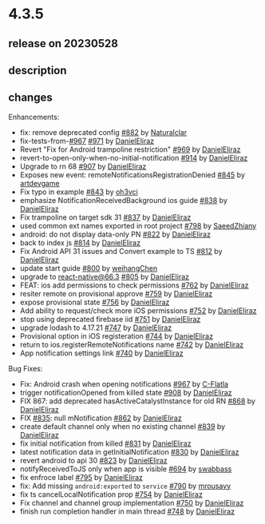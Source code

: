 # 4.3.5

## release on 20230528
## description
## changes
Enhancements:

* fix: remove deprecated config <a href="https://github.com/wix/react-native-notifications/pull/882" data-hovercard-type="pull_request" data-hovercard-url="/wix/react-native-notifications/pull/882/hovercard">#882</a> by <a href="https://github.com/Naturalclar">Naturalclar</a>
* fix-tests-from-<a class="issue-link js-issue-link" data-error-text="Failed to load title" data-id="1704696482" data-permission-text="Title is private" data-url="https://github.com/wix/react-native-notifications/issues/967" data-hovercard-type="pull_request" data-hovercard-url="/wix/react-native-notifications/pull/967/hovercard" href="https://github.com/wix/react-native-notifications/pull/967">#967</a> <a href="https://github.com/wix/react-native-notifications/pull/971" data-hovercard-type="pull_request" data-hovercard-url="/wix/react-native-notifications/pull/971/hovercard">#971</a> by <a href="https://github.com/DanielEliraz">DanielEliraz</a>
* Revert "Fix for Android trampoline restriction" <a href="https://github.com/wix/react-native-notifications/pull/969" data-hovercard-type="pull_request" data-hovercard-url="/wix/react-native-notifications/pull/969/hovercard">#969</a> by <a href="https://github.com/DanielEliraz">DanielEliraz</a>
* revert-to-open-only-when-no-initial-notification <a href="https://github.com/wix/react-native-notifications/pull/914" data-hovercard-type="pull_request" data-hovercard-url="/wix/react-native-notifications/pull/914/hovercard">#914</a> by <a href="https://github.com/DanielEliraz">DanielEliraz</a>
* Upgrade to rn 68 <a href="https://github.com/wix/react-native-notifications/pull/907" data-hovercard-type="pull_request" data-hovercard-url="/wix/react-native-notifications/pull/907/hovercard">#907</a> by <a href="https://github.com/DanielEliraz">DanielEliraz</a>
* Exposes new event: remoteNotificationsRegistrationDenied <a href="https://github.com/wix/react-native-notifications/pull/845" data-hovercard-type="pull_request" data-hovercard-url="/wix/react-native-notifications/pull/845/hovercard">#845</a> by <a href="https://github.com/artdevgame">artdevgame</a>
* Fix typo in example <a href="https://github.com/wix/react-native-notifications/pull/843" data-hovercard-type="pull_request" data-hovercard-url="/wix/react-native-notifications/pull/843/hovercard">#843</a> by <a href="https://github.com/oh3vci">oh3vci</a>
* emphasize NotificationReceivedBackground ios guide <a href="https://github.com/wix/react-native-notifications/pull/838" data-hovercard-type="pull_request" data-hovercard-url="/wix/react-native-notifications/pull/838/hovercard">#838</a> by <a href="https://github.com/DanielEliraz">DanielEliraz</a>
* Fix trampoline on target sdk 31 <a href="https://github.com/wix/react-native-notifications/pull/837" data-hovercard-type="pull_request" data-hovercard-url="/wix/react-native-notifications/pull/837/hovercard">#837</a> by <a href="https://github.com/DanielEliraz">DanielEliraz</a>
* used common ext names exported in root project <a href="https://github.com/wix/react-native-notifications/pull/798" data-hovercard-type="pull_request" data-hovercard-url="/wix/react-native-notifications/pull/798/hovercard">#798</a> by <a href="https://github.com/SaeedZhiany">SaeedZhiany</a>
* android: do not display data-only PN <a href="https://github.com/wix/react-native-notifications/pull/822" data-hovercard-type="pull_request" data-hovercard-url="/wix/react-native-notifications/pull/822/hovercard">#822</a> by <a href="https://github.com/DanielEliraz">DanielEliraz</a>
* back to index js <a href="https://github.com/wix/react-native-notifications/pull/814" data-hovercard-type="pull_request" data-hovercard-url="/wix/react-native-notifications/pull/814/hovercard">#814</a> by <a href="https://github.com/DanielEliraz">DanielEliraz</a>
* Fix Android API 31 issues and Convert example to TS <a href="https://github.com/wix/react-native-notifications/pull/812" data-hovercard-type="pull_request" data-hovercard-url="/wix/react-native-notifications/pull/812/hovercard">#812</a> by <a href="https://github.com/DanielEliraz">DanielEliraz</a>
* update start guide <a href="https://github.com/wix/react-native-notifications/pull/800" data-hovercard-type="pull_request" data-hovercard-url="/wix/react-native-notifications/pull/800/hovercard">#800</a> by <a href="https://github.com/weihangChen">weihangChen</a>
* upgrade to react-native@66.3 <a href="https://github.com/wix/react-native-notifications/pull/805" data-hovercard-type="pull_request" data-hovercard-url="/wix/react-native-notifications/pull/805/hovercard">#805</a> by <a href="https://github.com/DanielEliraz">DanielEliraz</a>
* FEAT: ios add permissions to check permissions <a href="https://github.com/wix/react-native-notifications/pull/762" data-hovercard-type="pull_request" data-hovercard-url="/wix/react-native-notifications/pull/762/hovercard">#762</a> by <a href="https://github.com/DanielEliraz">DanielEliraz</a>
* resiter remote on provisional approve <a href="https://github.com/wix/react-native-notifications/pull/759" data-hovercard-type="pull_request" data-hovercard-url="/wix/react-native-notifications/pull/759/hovercard">#759</a> by <a href="https://github.com/DanielEliraz">DanielEliraz</a>
* expose provisional state <a href="https://github.com/wix/react-native-notifications/pull/756" data-hovercard-type="pull_request" data-hovercard-url="/wix/react-native-notifications/pull/756/hovercard">#756</a> by <a href="https://github.com/DanielEliraz">DanielEliraz</a>
* Add ability to request/check more iOS permissions <a href="https://github.com/wix/react-native-notifications/pull/752" data-hovercard-type="pull_request" data-hovercard-url="/wix/react-native-notifications/pull/752/hovercard">#752</a> by <a href="https://github.com/DanielEliraz">DanielEliraz</a>
* stop using deprecated firebase iid <a href="https://github.com/wix/react-native-notifications/pull/751" data-hovercard-type="pull_request" data-hovercard-url="/wix/react-native-notifications/pull/751/hovercard">#751</a> by <a href="https://github.com/DanielEliraz">DanielEliraz</a>
* upgrade lodash to 4.17.21 <a href="https://github.com/wix/react-native-notifications/pull/747" data-hovercard-type="pull_request" data-hovercard-url="/wix/react-native-notifications/pull/747/hovercard">#747</a> by <a href="https://github.com/DanielEliraz">DanielEliraz</a>
* Provisional option in iOS registeration <a href="https://github.com/wix/react-native-notifications/pull/744" data-hovercard-type="pull_request" data-hovercard-url="/wix/react-native-notifications/pull/744/hovercard">#744</a> by <a href="https://github.com/DanielEliraz">DanielEliraz</a>
* return to ios.registerRemoteNotifications name <a href="https://github.com/wix/react-native-notifications/pull/742" data-hovercard-type="pull_request" data-hovercard-url="/wix/react-native-notifications/pull/742/hovercard">#742</a> by <a href="https://github.com/DanielEliraz">DanielEliraz</a>
* App notification settings link <a href="https://github.com/wix/react-native-notifications/pull/740" data-hovercard-type="pull_request" data-hovercard-url="/wix/react-native-notifications/pull/740/hovercard">#740</a> by <a href="https://github.com/DanielEliraz">DanielEliraz</a>

Bug Fixes:

* Fix: Android crash when opening notifications <a href="https://github.com/wix/react-native-notifications/pull/967" data-hovercard-type="pull_request" data-hovercard-url="/wix/react-native-notifications/pull/967/hovercard">#967</a> by <a href="https://github.com/C-Flatla">C-Flatla</a>
* trigger notificationOpened from killed state <a href="https://github.com/wix/react-native-notifications/pull/908" data-hovercard-type="pull_request" data-hovercard-url="/wix/react-native-notifications/pull/908/hovercard">#908</a> by <a href="https://github.com/DanielEliraz">DanielEliraz</a>
* FIX 867: add deprecated hasActiveCatalystInstance for old RN <a href="https://github.com/wix/react-native-notifications/pull/868" data-hovercard-type="pull_request" data-hovercard-url="/wix/react-native-notifications/pull/868/hovercard">#868</a> by <a href="https://github.com/DanielEliraz">DanielEliraz</a>
* FIX <a class="issue-link js-issue-link" data-error-text="Failed to load title" data-id="1162543618" data-permission-text="Title is private" data-url="https://github.com/wix/react-native-notifications/issues/835" data-hovercard-type="issue" data-hovercard-url="/wix/react-native-notifications/issues/835/hovercard" href="https://github.com/wix/react-native-notifications/issues/835">#835</a>: null mNotification <a href="https://github.com/wix/react-native-notifications/pull/862" data-hovercard-type="pull_request" data-hovercard-url="/wix/react-native-notifications/pull/862/hovercard">#862</a> by <a href="https://github.com/DanielEliraz">DanielEliraz</a>
* create default channel only when no existing channel <a href="https://github.com/wix/react-native-notifications/pull/839" data-hovercard-type="pull_request" data-hovercard-url="/wix/react-native-notifications/pull/839/hovercard">#839</a> by <a href="https://github.com/DanielEliraz">DanielEliraz</a>
* fix initial notification from killed <a href="https://github.com/wix/react-native-notifications/pull/831" data-hovercard-type="pull_request" data-hovercard-url="/wix/react-native-notifications/pull/831/hovercard">#831</a> by <a href="https://github.com/DanielEliraz">DanielEliraz</a>
* latest notification data in getInitialNotification <a href="https://github.com/wix/react-native-notifications/pull/830" data-hovercard-type="pull_request" data-hovercard-url="/wix/react-native-notifications/pull/830/hovercard">#830</a> by <a href="https://github.com/DanielEliraz">DanielEliraz</a>
* revert android to api 30 <a href="https://github.com/wix/react-native-notifications/pull/823" data-hovercard-type="pull_request" data-hovercard-url="/wix/react-native-notifications/pull/823/hovercard">#823</a> by <a href="https://github.com/DanielEliraz">DanielEliraz</a>
* notifyReceivedToJS only when app is visible <a href="https://github.com/wix/react-native-notifications/pull/694" data-hovercard-type="pull_request" data-hovercard-url="/wix/react-native-notifications/pull/694/hovercard">#694</a> by <a href="https://github.com/swabbass">swabbass</a>
* fix enfroce label <a href="https://github.com/wix/react-native-notifications/pull/795" data-hovercard-type="pull_request" data-hovercard-url="/wix/react-native-notifications/pull/795/hovercard">#795</a> by <a href="https://github.com/DanielEliraz">DanielEliraz</a>
* fix: Add missing <code>android:exported</code> to <code>service</code> <a href="https://github.com/wix/react-native-notifications/pull/790" data-hovercard-type="pull_request" data-hovercard-url="/wix/react-native-notifications/pull/790/hovercard">#790</a> by <a href="https://github.com/mrousavy">mrousavy</a>
* fix ts cancelLocalNotification prop <a href="https://github.com/wix/react-native-notifications/pull/754" data-hovercard-type="pull_request" data-hovercard-url="/wix/react-native-notifications/pull/754/hovercard">#754</a> by <a href="https://github.com/DanielEliraz">DanielEliraz</a>
* Fix channel and channel group implementation <a href="https://github.com/wix/react-native-notifications/pull/750" data-hovercard-type="pull_request" data-hovercard-url="/wix/react-native-notifications/pull/750/hovercard">#750</a> by <a href="https://github.com/DanielEliraz">DanielEliraz</a>
* finish run completion handler in main thread <a href="https://github.com/wix/react-native-notifications/pull/748" data-hovercard-type="pull_request" data-hovercard-url="/wix/react-native-notifications/pull/748/hovercard">#748</a> by <a href="https://github.com/DanielEliraz">DanielEliraz</a>

